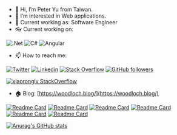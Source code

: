 - 👋 Hi, I’m Peter Yu from Taiwan.
- 👀 I’m interested in Web applications.
- :office: Current working as: Software Engineer
- :eyeglasses: Current working on: 

![.Net](https://img.shields.io/badge/.NET-5C2D91?style=for-the-badge&logo=.net&logoColor=white)
![C#](https://img.shields.io/badge/c%23-%23239120.svg?style=for-the-badge&logo=c-sharp&logoColor=white)
![Angular](https://img.shields.io/badge/angular-%23DD0031.svg?style=for-the-badge&logo=angular&logoColor=white)
- 📫 How to reach me:

[![Twitter](https://img.shields.io/badge/-Twitter-222222?style=flat-square&logo=twitter&logoColor=white&link=https://twitter.com/PeterYu77979783)](https://twitter.com/PeterYu77979783)
[![Linkedin](https://img.shields.io/badge/-LinkedIn-222222?style=flat-square&logo=Linkedin&logoColor=white&link=https://www.linkedin.com/in/peter-yu-47379aab/)](https://www.linkedin.com/in/peter-yu-47379aab/)
[![Stack Overflow](https://img.shields.io/badge/-Stack%20Overflow-222222?style=flat-square&logo=stack-overflow&logoColor=white&link=https://stackoverflow.com/users/4225117/peter-yu)](https://stackoverflow.com/users/4225117/peter-yu)
[![GitHub followers](https://img.shields.io/github/followers/z29591259.svg?style=social&label=Follow&maxAge=2592000)](https://github.com/z29591259?tab=followers)

[![xiaoronglv StackOverflow](https://github-readme-stackoverflow.vercel.app/?userID=4225117&layout=compact)](https://stackoverflow.com/users/4225117/peter-yu)

 - :house: Blog: [https://woodloch.blog/](https://woodloch.blog/)

[![Readme Card](https://github-readme-stats.vercel.app/api/pin/?username=z29591259&repo=Chain)](https://github.com/z29591259/Chain)
[![Readme Card](https://github-readme-stats.vercel.app/api/pin/?username=z29591259&repo=MazeCreator)](https://github.com/z29591259/MazeCreator)
[![Readme Card](https://github-readme-stats.vercel.app/api/pin/?username=z29591259&repo=MemoryGame)](https://github.com/z29591259/MemoryGame)
[![Readme Card](https://github-readme-stats.vercel.app/api/pin/?username=z29591259&repo=AstarCustomMap)](https://github.com/z29591259/AstarCustomMap)
[![Readme Card](https://github-readme-stats.vercel.app/api/pin/?username=z29591259&repo=CssTrick)](https://github.com/z29591259/CssTrick)
[![Readme Card](https://github-readme-stats.vercel.app/api/pin/?username=z29591259&repo=Homebus)](https://github.com/z29591259/HomeBus)

[![Anurag's GitHub stats](https://github-readme-stats.vercel.app/api?username=z29591259&show_icons=true&include_all_commits=true)](https://github.com/anuraghazra/github-readme-stats)
